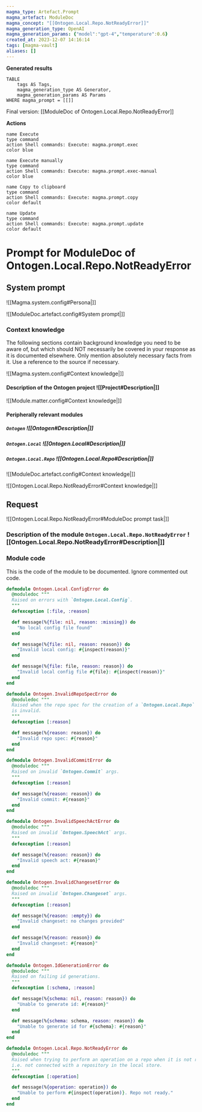 ```yaml
---
magma_type: Artefact.Prompt
magma_artefact: ModuleDoc
magma_concept: "[[Ontogen.Local.Repo.NotReadyError]]"
magma_generation_type: OpenAI
magma_generation_params: {"model":"gpt-4","temperature":0.6}
created_at: 2023-12-07 14:16:14
tags: [magma-vault]
aliases: []
---
```


**Generated results**

```dataview
TABLE
	tags AS Tags,
	magma_generation_type AS Generator,
	magma_generation_params AS Params
WHERE magma_prompt = [[]]
```

Final version: [[ModuleDoc of Ontogen.Local.Repo.NotReadyError]]

**Actions**

```button
name Execute
type command
action Shell commands: Execute: magma.prompt.exec
color blue
```
```button
name Execute manually
type command
action Shell commands: Execute: magma.prompt.exec-manual
color blue
```
```button
name Copy to clipboard
type command
action Shell commands: Execute: magma.prompt.copy
color default
```
```button
name Update
type command
action Shell commands: Execute: magma.prompt.update
color default
```

# Prompt for ModuleDoc of Ontogen.Local.Repo.NotReadyError

## System prompt

![[Magma.system.config#Persona|]]

![[ModuleDoc.artefact.config#System prompt|]]

### Context knowledge

The following sections contain background knowledge you need to be aware of, but which should NOT necessarily be covered in your response as it is documented elsewhere. Only mention absolutely necessary facts from it. Use a reference to the source if necessary.

![[Magma.system.config#Context knowledge|]]

#### Description of the Ontogen project ![[Project#Description|]]

![[Module.matter.config#Context knowledge|]]

#### Peripherally relevant modules

##### `Ontogen` ![[Ontogen#Description|]]

##### `Ontogen.Local` ![[Ontogen.Local#Description|]]

##### `Ontogen.Local.Repo` ![[Ontogen.Local.Repo#Description|]]

![[ModuleDoc.artefact.config#Context knowledge|]]

![[Ontogen.Local.Repo.NotReadyError#Context knowledge|]]


## Request

![[Ontogen.Local.Repo.NotReadyError#ModuleDoc prompt task|]]

### Description of the module `Ontogen.Local.Repo.NotReadyError` ![[Ontogen.Local.Repo.NotReadyError#Description|]]

### Module code

This is the code of the module to be documented. Ignore commented out code.

```elixir
defmodule Ontogen.Local.ConfigError do
  @moduledoc """
  Raised on errors with `Ontogen.Local.Config`.
  """
  defexception [:file, :reason]

  def message(%{file: nil, reason: :missing}) do
    "No local config file found"
  end

  def message(%{file: nil, reason: reason}) do
    "Invalid local config: #{inspect(reason)}"
  end

  def message(%{file: file, reason: reason}) do
    "Invalid local config file #{file}: #{inspect(reason)}"
  end
end

defmodule Ontogen.InvalidRepoSpecError do
  @moduledoc """
  Raised when the repo spec for the creation of a `Ontogen.Local.Repo`
  is invalid.
  """
  defexception [:reason]

  def message(%{reason: reason}) do
    "Invalid repo spec: #{reason}"
  end
end

defmodule Ontogen.InvalidCommitError do
  @moduledoc """
  Raised on invalid `Ontogen.Commit` args.
  """
  defexception [:reason]

  def message(%{reason: reason}) do
    "Invalid commit: #{reason}"
  end
end

defmodule Ontogen.InvalidSpeechActError do
  @moduledoc """
  Raised on invalid `Ontogen.SpeechAct` args.
  """
  defexception [:reason]

  def message(%{reason: reason}) do
    "Invalid speech act: #{reason}"
  end
end

defmodule Ontogen.InvalidChangesetError do
  @moduledoc """
  Raised on invalid `Ontogen.Changeset` args.
  """
  defexception [:reason]

  def message(%{reason: :empty}) do
    "Invalid changeset: no changes provided"
  end

  def message(%{reason: reason}) do
    "Invalid changeset: #{reason}"
  end
end

defmodule Ontogen.IdGenerationError do
  @moduledoc """
  Raised on failing id generations.
  """
  defexception [:schema, :reason]

  def message(%{schema: nil, reason: reason}) do
    "Unable to generate id: #{reason}"
  end

  def message(%{schema: schema, reason: reason}) do
    "Unable to generate id for #{schema}: #{reason}"
  end
end

defmodule Ontogen.Local.Repo.NotReadyError do
  @moduledoc """
  Raised when trying to perform an operation on a repo when it is not ready,
  i.e. not connected with a repository in the local store.
  """
  defexception [:operation]

  def message(%{operation: operation}) do
    "Unable to perform #{inspect(operation)}. Repo not ready."
  end
end

```
